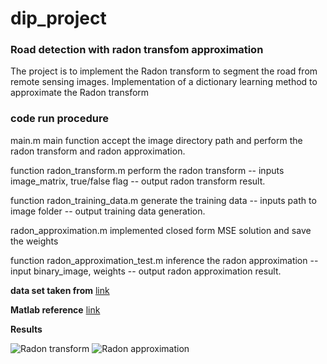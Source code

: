 # dip_project
### Road detection with radon transfom approximation
The project is to implement the Radon transform to segment the road from remote sensing images.
Implementation of a dictionary learning method to approximate the Radon transform 

### code run procedure 

main.m  main function accept the image directory path and perform the radon transform and radon approximation.

function radon_transform.m  perform the radon transform -- inputs image_matrix, true/false flag -- output radon transform result.

function radon_training_data.m  generate the training data -- inputs path to image folder -- output training data generation.

radon_approximation.m implemented closed form MSE solution and save the weights

function radon_approximation_test.m inference the radon approximation --input binary_image, weights -- output radon approximation result.



**data set taken from** [link](http://weegee.vision.ucmerced.edu/datasets/landuse.html)

**Matlab reference** [link](https://in.mathworks.com/help/images/detect-lines-using-the-radon-transform.html)


**Results**


![Radon transform](https://github.com/savera2020/dip_project/tree/master/result/3.jpg)
![Radon approximation](https://github.com/savera2020/dip_project/tree/master/result/3_C.jpg)
